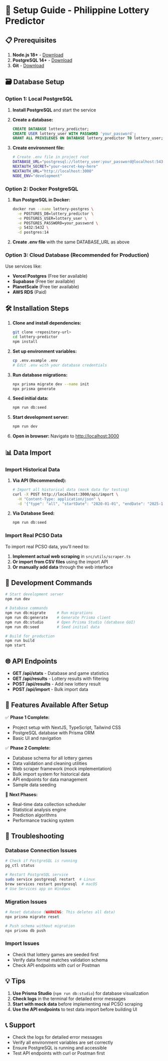 # 🚀 Setup Guide - Philippine Lottery Predictor

## 📋 Prerequisites

1. **Node.js 18+** - [Download](https://nodejs.org/)
2. **PostgreSQL 14+** - [Download](https://www.postgresql.org/download/)
3. **Git** - [Download](https://git-scm.com/)

## 🗃 Database Setup

### Option 1: Local PostgreSQL

1. **Install PostgreSQL** and start the service
2. **Create a database:**
   ```sql
   CREATE DATABASE lottery_predictor;
   CREATE USER lottery_user WITH PASSWORD 'your_password';
   GRANT ALL PRIVILEGES ON DATABASE lottery_predictor TO lottery_user;
   ```

3. **Create environment file:**
   ```bash
   # Create .env file in project root
   DATABASE_URL="postgresql://lottery_user:your_password@localhost:5432/lottery_predictor?schema=public"
   NEXTAUTH_SECRET="your-secret-key-here"
   NEXTAUTH_URL="http://localhost:3000"
   NODE_ENV="development"
   ```

### Option 2: Docker PostgreSQL

1. **Run PostgreSQL in Docker:**
   ```bash
   docker run --name lottery-postgres \
     -e POSTGRES_DB=lottery_predictor \
     -e POSTGRES_USER=lottery_user \
     -e POSTGRES_PASSWORD=your_password \
     -p 5432:5432 \
     -d postgres:14
   ```

2. **Create .env file** with the same DATABASE_URL as above

### Option 3: Cloud Database (Recommended for Production)

Use services like:
- **Vercel Postgres** (Free tier available)
- **Supabase** (Free tier available)
- **PlanetScale** (Free tier available)
- **AWS RDS** (Paid)

## 🛠 Installation Steps

1. **Clone and install dependencies:**
   ```bash
   git clone <repository-url>
   cd lottery-predictor
   npm install
   ```

2. **Set up environment variables:**
   ```bash
   cp .env.example .env
   # Edit .env with your database credentials
   ```

3. **Run database migrations:**
   ```bash
   npx prisma migrate dev --name init
   npx prisma generate
   ```

4. **Seed initial data:**
   ```bash
   npm run db:seed
   ```

5. **Start development server:**
   ```bash
   npm run dev
   ```

6. **Open in browser:**
   Navigate to [http://localhost:3000](http://localhost:3000)

## 📊 Data Import

### Import Historical Data

1. **Via API (Recommended):**
   ```bash
   # Import all historical data (mock data for testing)
   curl -X POST http://localhost:3000/api/import \
     -H "Content-Type: application/json" \
     -d '{"type": "all", "startDate": "2020-01-01", "endDate": "2025-12-31"}'
   ```

2. **Via Database Seed:**
   ```bash
   npm run db:seed
   ```

### Import Real PCSO Data

To import real PCSO data, you'll need to:

1. **Implement actual web scraping** in `src/utils/scraper.ts`
2. **Or import from CSV files** using the import API
3. **Or manually add data** through the web interface

## 🔧 Development Commands

```bash
# Start development server
npm run dev

# Database commands
npm run db:migrate     # Run migrations
npm run db:generate    # Generate Prisma client
npm run db:studio      # Open Prisma Studio (database GUI)
npm run db:seed        # Seed initial data

# Build for production
npm run build
npm start
```

## 🌐 API Endpoints

- **GET /api/stats** - Database and game statistics
- **GET /api/results** - Lottery results with filtering
- **POST /api/results** - Add new lottery result
- **POST /api/import** - Bulk import data

## 📱 Features Available After Setup

✅ **Phase 1 Complete:**
- Project setup with NextJS, TypeScript, Tailwind CSS
- PostgreSQL database with Prisma ORM
- Basic UI and navigation

✅ **Phase 2 Complete:**
- Database schema for all lottery games
- Data validation and cleaning utilities
- Web scraper framework (mock implementation)
- Bulk import system for historical data
- API endpoints for data management
- Sample data seeding

🔄 **Next Phases:**
- Real-time data collection scheduler
- Statistical analysis engine
- Prediction algorithms
- Performance tracking system

## 🚨 Troubleshooting

### Database Connection Issues
```bash
# Check if PostgreSQL is running
pg_ctl status

# Restart PostgreSQL service
sudo service postgresql restart  # Linux
brew services restart postgresql  # macOS
# Use Services app on Windows
```

### Migration Issues
```bash
# Reset database (WARNING: This deletes all data)
npx prisma migrate reset

# Push schema without migration
npx prisma db push
```

### Import Issues
- Check that lottery games are seeded first
- Verify data format matches validation schema
- Check API endpoints with curl or Postman

## 💡 Tips

1. **Use Prisma Studio** (`npm run db:studio`) for database visualization
2. **Check logs** in the terminal for detailed error messages
3. **Start with mock data** before implementing real PCSO scraping
4. **Use the API endpoints** to test data import before building UI

## 📞 Support

- Check the logs for detailed error messages
- Verify all environment variables are set correctly
- Ensure PostgreSQL is running and accessible
- Test API endpoints with curl or Postman first
